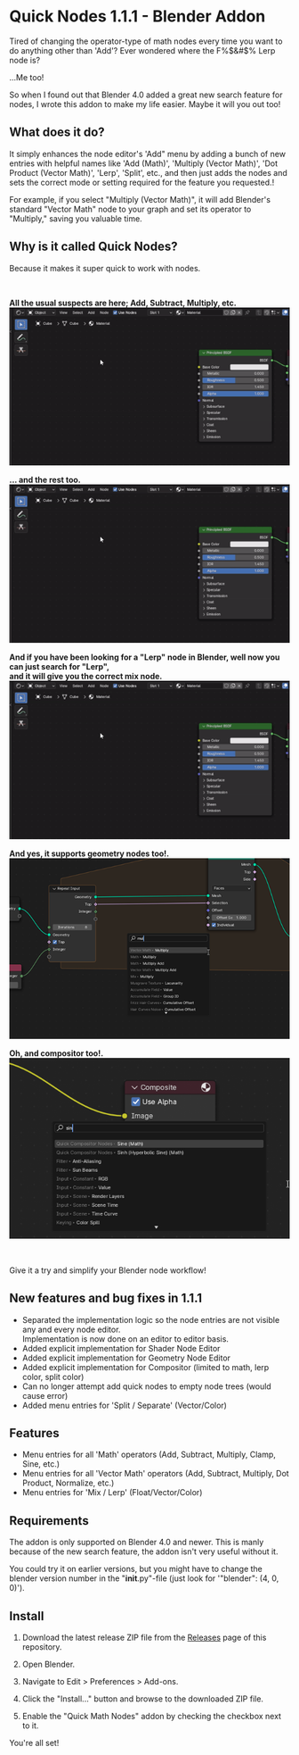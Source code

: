 # Quick Nodes 1.1.1 - Blender Addon

Tired of changing the operator-type of math nodes every time you want to do anything other than 'Add'?
Ever wondered where the F%$&#$% Lerp node is?

...Me too!

So when I found out that Blender 4.0 added a great new search feature for nodes, I wrote this addon to make my life easier.
Maybe it will you out too!


## What does it do?

It simply enhances the node editor's 'Add" menu by adding a bunch of new entries with helpful names like 'Add (Math)', 
'Multiply (Vector Math)', 'Dot Product (Vector Math)', 'Lerp', 'Split', etc., and then just adds the nodes and 
sets the correct mode or setting required for the feature you requested.!

For example, if you select "Multiply (Vector Math)", it will add Blender's standard "Vector Math" node to your graph and set its operator to "Multiply," saving you valuable time.


## Why is it called Quick Nodes?

Because it makes it super quick to work with nodes.

<br>

<b>All the usual suspects are here; Add, Subtract, Multiply, etc.</b><br>
![](https://raw.githubusercontent.com/Fingar/BlenderAddon_Quick-Math-Nodes/main/Examples/QuickMathNodes_Example_1.gif)

<b>... and the rest too.</b><br>
![](https://raw.githubusercontent.com/Fingar/BlenderAddon_Quick-Math-Nodes/main/Examples/QuickMathNodes_Example_2.gif)

<b>And if you have been looking for a "Lerp" node in Blender, well now you can just search for "Lerp", <br>and it will give you the correct mix node.</b><br>
![](https://raw.githubusercontent.com/Fingar/BlenderAddon_Quick-Math-Nodes/main/Examples/QuickMathNodes_Example_3.gif)

<b>And yes, it supports geometry nodes too!.</b><br>
![](https://raw.githubusercontent.com/Fingar/BlenderAddon_Quick-Math-Nodes/main/Examples/QuickMathNodes_Example_4.png)

<b>Oh, and compositor too!.</b><br>
![](https://raw.githubusercontent.com/Fingar/BlenderAddon_Quick-Math-Nodes/main/Examples/QuickMathNodes_Example_5.png)

<br>

Give it a try and simplify your Blender node workflow!

## New features and bug fixes in 1.1.1
- Separated the implementation logic so the node entries are not visible any and every node editor. <br> Implementation is now done on an editor to editor basis. 
- Added explicit implementation for Shader Node Editor
- Added explicit implementation for Geometry Node Editor
- Added explicit implementation for Compositor (limited to math, lerp color, split color)
- Can no longer attempt add quick nodes to empty node trees (would cause error)
- Added menu entries for 'Split / Separate' (Vector/Color)

## Features
- Menu entries for all 'Math' operators (Add, Subtract, Multiply, Clamp, Sine, etc.)
- Menu entries for all 'Vector Math' operators (Add, Subtract, Multiply, Dot Product, Normalize, etc.)
- Menu entries for 'Mix / Lerp' (Float/Vector/Color)

## Requirements

The addon is only supported on Blender 4.0 and newer. 
This is manly because of the new search feature, the addon isn't very useful without it.

You could try it on earlier versions, but you might have to change the blender version number in the "__init__.py"-file (just look for '"blender": (4, 0, 0)').

## Install

1. Download the latest release ZIP file from the [Releases](https://github.com/Fingar/BlenderAddon_Quick-Math-Nodes/releases) page of this repository.

2. Open Blender.

3. Navigate to Edit > Preferences > Add-ons.

4. Click the "Install..." button and browse to the downloaded ZIP file.

5. Enable the "Quick Math Nodes" addon by checking the checkbox next to it.

You're all set!
